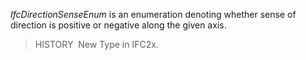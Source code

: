 ﻿_IfcDirectionSenseEnum_ is an enumeration denoting whether sense of direction is positive or negative along the given axis.

> HISTORY&nbsp; New Type in IFC2x.
